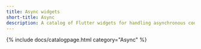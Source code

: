 ```yaml
---
title: Async widgets
short-title: Async
description: A catalog of Flutter widgets for handling asynchronous code.
---
```


{% include docs/catalogpage.html category="Async" %}
